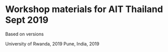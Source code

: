 # Workshop materials for AIT Thailand Sept 2019

Based on versions  

University of Rwanda, 2019
Pune, India, 2019
